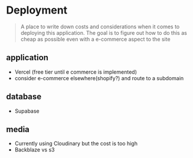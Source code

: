 # Deployment

> A place to write down costs and considerations when it comes to deploying this application. The goal is to figure out how to do this as cheap as possible even with a e-commerce aspect to the site

## application

- Vercel (free tier until e commerce is implemented)
- consider e-commerce elsewhere(shopify?) and route to a subdomain

## database

- Supabase

## media

- Currently using Cloudinary but the cost is too high
- Backblaze vs s3
